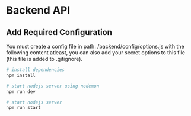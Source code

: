 # Backend API

## Add Required Configuration

You must create a config file in path: /backend/config/options.js with the following content atleast,
you can also add your secret options to this file (this file is added to .gitignore).

```bash
# install dependencies
npm install

# start nodejs server using nodemon
npm run dev

# start nodejs server
npm run start
```

